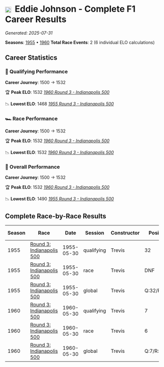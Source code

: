 # <img src="https://upload.wikimedia.org/wikipedia/commons/a/a4/Flag_of_the_United_States.svg" alt="United States" width="20" height="auto" style="vertical-align: middle; margin-right: 5px;" onerror="this.outerHTML='🇺🇸'; this.style.marginRight='5px';"/> Eddie Johnson - Complete F1 Career Results

*Generated: 2025-07-31*

**Seasons**: [1955](../seasons/1955-season-report) • [1960](../seasons/1960-season-report)
**Total Race Events**: 2 (6 individual ELO calculations)

## Career Statistics

### 🏁 Qualifying Performance
**Career Journey**: 1500 → 1532

🏆 **Peak ELO**: 1532
   *[1960 Round 3 - Indianapolis 500](../seasons/1960-season-report#round-3-indianapolis-500)*

📉 **Lowest ELO**: 1468
   *[1955 Round 3 - Indianapolis 500](../seasons/1955-season-report#round-3-indianapolis-500)*

### 🏎️ Race Performance
**Career Journey**: 1500 → 1532

🏆 **Peak ELO**: 1532
   *[1960 Round 3 - Indianapolis 500](../seasons/1960-season-report#round-3-indianapolis-500)*

📉 **Lowest ELO**: 1532
   *[1960 Round 3 - Indianapolis 500](../seasons/1960-season-report#round-3-indianapolis-500)*

### 🌟 Overall Performance
**Career Journey**: 1500 → 1532

🏆 **Peak ELO**: 1532
   *[1960 Round 3 - Indianapolis 500](../seasons/1960-season-report#round-3-indianapolis-500)*

📉 **Lowest ELO**: 1490
   *[1955 Round 3 - Indianapolis 500](../seasons/1955-season-report#round-3-indianapolis-500)*


## Complete Race-by-Race Results

| Season | Race | Date | Session | Constructor | Position | Starting ELO | ELO Change | Final ELO | Teammate |
|--------|------|------|---------|-------------|----------|--------------|------------|-----------|----------|
| 1955 | [Round 3: Indianapolis 500](../seasons/1955-season-report#round-3-indianapolis-500) | 1955-05-30 | qualifying | Trevis | 32 | 1500 | -32 | 1468 | <img src="https://upload.wikimedia.org/wikipedia/commons/a/a4/Flag_of_the_United_States.svg" alt="United States" width="20" height="auto" style="vertical-align: middle; margin-right: 5px;" onerror="this.outerHTML='🇺🇸'; this.style.marginRight='5px';"/> Shorty Templeman |
| 1955 | [Round 3: Indianapolis 500](../seasons/1955-season-report#round-3-indianapolis-500) | 1955-05-30 | race | Trevis | DNF | 1500 | N/A | 1500 | <img src="https://upload.wikimedia.org/wikipedia/commons/a/a4/Flag_of_the_United_States.svg" alt="United States" width="20" height="auto" style="vertical-align: middle; margin-right: 5px;" onerror="this.outerHTML='🇺🇸'; this.style.marginRight='5px';"/> Shorty Templeman |
| 1955 | [Round 3: Indianapolis 500](../seasons/1955-season-report#round-3-indianapolis-500) | 1955-05-30 | global | Trevis | Q:32/R:DNF | 1500 | -10 | 1490 | <img src="https://upload.wikimedia.org/wikipedia/commons/a/a4/Flag_of_the_United_States.svg" alt="United States" width="20" height="auto" style="vertical-align: middle; margin-right: 5px;" onerror="this.outerHTML='🇺🇸'; this.style.marginRight='5px';"/> Shorty Templeman |
| 1960 | [Round 3: Indianapolis 500](../seasons/1960-season-report#round-3-indianapolis-500) | 1960-05-30 | qualifying | Trevis | 7 | 1500 | +32 | 1532 | <img src="https://upload.wikimedia.org/wikipedia/commons/a/a4/Flag_of_the_United_States.svg" alt="United States" width="20" height="auto" style="vertical-align: middle; margin-right: 5px;" onerror="this.outerHTML='🇺🇸'; this.style.marginRight='5px';"/> Bud Tingelstad |
| 1960 | [Round 3: Indianapolis 500](../seasons/1960-season-report#round-3-indianapolis-500) | 1960-05-30 | race | Trevis | 6 | 1500 | +32 | 1532 | <img src="https://upload.wikimedia.org/wikipedia/commons/a/a4/Flag_of_the_United_States.svg" alt="United States" width="20" height="auto" style="vertical-align: middle; margin-right: 5px;" onerror="this.outerHTML='🇺🇸'; this.style.marginRight='5px';"/> Bud Tingelstad |
| 1960 | [Round 3: Indianapolis 500](../seasons/1960-season-report#round-3-indianapolis-500) | 1960-05-30 | global | Trevis | Q:7/R:6 | 1500 | +32 | 1532 | <img src="https://upload.wikimedia.org/wikipedia/commons/a/a4/Flag_of_the_United_States.svg" alt="United States" width="20" height="auto" style="vertical-align: middle; margin-right: 5px;" onerror="this.outerHTML='🇺🇸'; this.style.marginRight='5px';"/> Bud Tingelstad |

